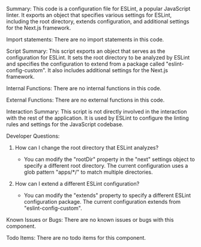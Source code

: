 Summary:
This code is a configuration file for ESLint, a popular JavaScript linter. It exports an object that specifies various settings for ESLint, including the root directory, extends configuration, and additional settings for the Next.js framework.

Import statements:
There are no import statements in this code.

Script Summary:
This script exports an object that serves as the configuration for ESLint. It sets the root directory to be analyzed by ESLint and specifies the configuration to extend from a package called "eslint-config-custom". It also includes additional settings for the Next.js framework.

Internal Functions:
There are no internal functions in this code.

External Functions:
There are no external functions in this code.

Interaction Summary:
This script is not directly involved in the interaction with the rest of the application. It is used by ESLint to configure the linting rules and settings for the JavaScript codebase.

Developer Questions:
1. How can I change the root directory that ESLint analyzes?
   - You can modify the "rootDir" property in the "next" settings object to specify a different root directory. The current configuration uses a glob pattern "apps/*/" to match multiple directories.

2. How can I extend a different ESLint configuration?
   - You can modify the "extends" property to specify a different ESLint configuration package. The current configuration extends from "eslint-config-custom".

Known Issues or Bugs:
There are no known issues or bugs with this component.

Todo Items:
There are no todo items for this component.